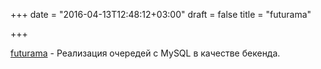+++
date = "2016-04-13T12:48:12+03:00"
draft = false
title = "futurama"

+++

<p><a href="https://github.com/gree/futurama">futurama</a>&nbsp;- Реализация очередей с MySQL в качестве бекенда.</p>

